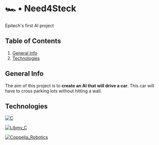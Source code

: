# 🏎️ • Need4Steck

Epitech's first AI project

## Table of Contents

1. [General Info](#general-info)
2. [Technologies](#technologies)

## General Info

The aim of this project is to **create an AI that will drive a car**. This car will have to cross parking lots without hitting a wall.

## Technologies


[![C](https://img.shields.io/badge/Language_C-Dvaking?style=for-the-badge&color=blue&link=https%3A%2F%2Ffr.wikipedia.org%2Fwiki%2FC_(langage))](https://fr.wikipedia.org/wiki/C_(langage))


[![Libmy_C](https://img.shields.io/badge/Libmy_C-Dvaking?style=for-the-badge&color=red&link=https%3A%2F%2Fgithub.com%2FDvaking%2FLibrary%2Ftree%2Fmain%2FLib_C)](https://github.com/Dvaking/Library/tree/main/Lib_C)

[![Coppelia_Robotics](https://img.shields.io/badge/Coppelia_Robotics-Dvaking?style=for-the-badge&color=orange&link=https%3A%2F%2Fwww.coppeliarobotics.com%2F)](https://www.coppeliarobotics.com/)
